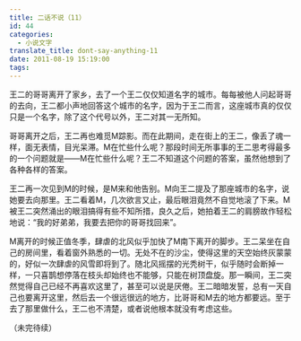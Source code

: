 ```yaml
---
title: 二话不说（11）
id: 44
categories:
  - 小说文字
translate_title: dont-say-anything-11
date: 2011-08-19 15:19:00
tags:
---
```


王二的哥哥离开了家乡，去了一个王二仅仅知道名字的城市。每每被他人问起哥哥的去向，王二都小声地回答这个城市的名字，因为于王二而言，这座城市真的仅仅只是一个名字，除了这个代号以外，王二对其一无所知。

哥哥离开之后，王二再也难觅M踪影。而在此期间，走在街上的王二，像丢了魂一样，面无表情，目光呆滞。M在忙些什么呢？那段时间无所事事的王二思考得最多的一个问题就是——M在忙些什么呢？王二不知道这个问题的答案，虽然他想到了各种各样的答案。

王二再一次见到M的时候，是M来和他告别。M向王二提及了那座城市的名字，说她要去向那里。王二看着M，几次欲言又止，最后眼泪竟然不自觉地滚了下来。M被王二突然涌出的眼泪搞得有些不知所措，良久之后，她拍着王二的肩膀故作轻松地说：“我的好弟弟，我要去把你的哥哥找回来”。

M离开的时候正值冬季，肆虐的北风似乎加快了M南下离开的脚步。王二呆坐在自己的房间里，看着窗外熟悉的一切。无处不在的沙尘，使得这里的天空始终灰蒙蒙的，好似一次肆虐的风雪即将到了。随北风摇摆的光秃树干，似乎随时会断掉一样，一只喜鹊想停落在枝头却始终也不能够，只能在树顶盘旋。那一瞬间，王二突然觉得自己已经不再喜欢这里了，甚至可以说是厌倦。王二暗暗发誓，总有一天自己也要离开这里，然后去一个很远很远的地方，比哥哥和M去的地方都要远。至于去了那里做什么，王二也不清楚，或者说他根本就没有考虑这些。

（未完待续）